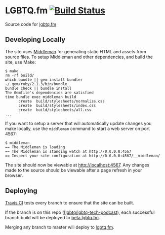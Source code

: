
# LGBTQ.fm [![Build Status](https://travis-ci.org/lgbtq/lgbtq-tech-podcast.svg?branch=master)](https://travis-ci.org/lgbtq/lgbtq-tech-podcast)

Source code for [lgbtq.fm](http://lgbtq.fm)

## Developing Locally

The site uses [Middleman](http://middlemanapp.com) for generating static HTML and assets from source files. To setup Middleman and other dependencies, and build the site, use Make:

    $ make
    rm -rf build/
    which bundle || gem install bundler
    ~/.gem/ruby/2.1.3/bin/bundle
    bundle check || bundle install
    The Gemfile's dependencies are satisfied
    time bundle exec middleman build
          create  build/stylesheets/normalize.css
          create  build/stylesheets/index.css
          create  build/stylesheets/all.css
    ...

If you want to setup a server that will automatically update changes you make locally, use the `middleman` command to start a web server on port 4567:

    $ middleman
    == The Middleman is loading
    == The Middleman is standing watch at http://0.0.0.0:4567
    == Inspect your site configuration at http://0.0.0.0:4567/__middleman/

The site should now be viewable at [http://localhost:4567](http://localhost:4567). Any changes made to the source should be viewable after a page refresh in your browser.

## Deploying

[Travis CI](https://travis-ci.org) tests every branch to ensure that the site can be built.

If the branch is on this repo ([[lgbtq/lgbtq-tech-podcast](https://github.com/lgbtq/lgbtq-tech-podcast)), each successful branch build will be deployed to [beta.lgbtq.fm](http://beta.lgbtq.fm).

Merging any branch to master will deploy to [lgbtq.fm](http://lgbtq.fm).
